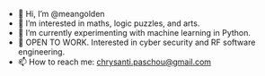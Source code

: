 - 👋 Hi, I’m @meangolden
- 👀 I’m interested in maths, logic puzzles, and arts. 
- 🌱 I’m currently experimenting with machine learning in Python.
- 💞️ OPEN TO WORK. Interested in cyber security and RF software engineering.
- 📫 How to reach me: chrysanti.paschou@gmail.com

<!---
meangolden/meangolden is a ✨ special ✨ repository because its `README.md` (this file) appears on your GitHub profile.
You can click the Preview link to take a look at your changes.
--->

